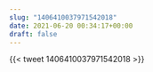 ```yaml
---
slug: "1406410037971542018"
date: 2021-06-20 00:34:17+00:00
draft: false
---
```


{{< tweet 1406410037971542018 >}}
